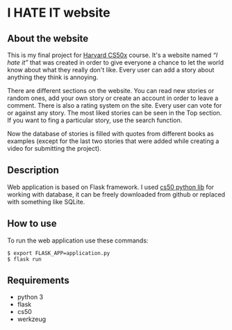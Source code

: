 # I HATE IT website

## About the website

This is my final project for [Harvard CS50x](https://cs50.harvard.edu/x/2020/) course. It's a website named *“I hate it”* that was created in order to give everyone a chance to let the world know about what they really don't like. Every user can add a story about anything they think is annoying.

There are different sections on the website. You can read new stories or random ones, add your own story or create an account in order to leave a comment. There is also a rating system on the site. Every user can vote for or against any story. The most liked stories can be seen in the Top section. If you want to fing a particular story, use the search function.

Now the database of stories is filled with quotes from different books as examples (except for the last two stories that were added while creating a video for submitting the project).

## Description

Web application is based on Flask framework. I used [cs50 python lib](https://github.com/cs50/python-cs50) for working with database, it can be freely downloaded from github or replaced with something like SQLite.

## How to use

To run the web application use these commands:

```
$ export FLASK_APP=application.py
$ flask run
```

## Requirements

- python 3
- flask
- cs50
- werkzeug
